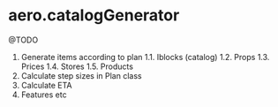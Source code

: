 # aero.catalogGenerator

@TODO
1. Generate items according to plan
1.1. Iblocks  (catalog)
1.2. Props
1.3. Prices
1.4. Stores
1.5. Products
2. Calculate step sizes in Plan class
3. Calculate ETA
4. Features etc
